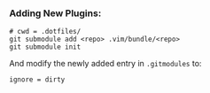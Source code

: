 
### Adding New Plugins:

```
# cwd = .dotfiles/
git submodule add <repo> .vim/bundle/<repo>
git submodule init
```

And modify the newly added entry in `.gitmodules` to:

```
ignore = dirty
```

